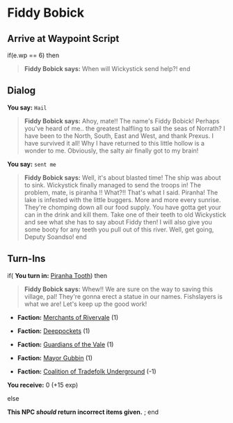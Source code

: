 # Fiddy Bobick

  
  
  
  
  
## Arrive at Waypoint Script

if(e.wp == 6) then


>**Fiddy Bobick says:** When will Wickystick send help?!
end

## Dialog 

**You say:** `Hail`



>**Fiddy Bobick says:** Ahoy, mate!! The name's Fiddy Bobick! Perhaps you've heard of me.. the greatest halfling to sail the seas of Norrath? I have been to the North, South, East and West, and thank Prexus. I have survived it all!  Why I have returned to this little hollow is a wonder to me. Obviously, the salty air finally got to my brain!

**You say:** `sent me`



>**Fiddy Bobick says:** Well, it's about blasted time!  The ship was about to sink.  Wickystick finally managed to send the troops in!  The problem, mate, is piranha !!  What?!!  That's what I said.  Piranha!  The lake is infested with the little buggers.  More and more every sunrise.  They're chomping down all our food supply.  You have gotta get your can in the drink and kill them.  Take one of their teeth to old Wickystick and see what she has to say about Fiddy then!  I will also give you some booty for any teeth you pull out of this river.  Well, get going, Deputy Soandso!
end
 
## Turn-Ins



if( **You turn in:** [Piranha Tooth](/item/13929)) then 


>**Fiddy Bobick says:** Whew!! We are sure on the way to saving this village, pal! They're gonna erect a statue in our names.  Fishslayers is what we are!  Let's keep up the good work!


* __Faction:__ [Merchants of Rivervale](/faction/292) (1)


* __Faction:__ [Deeppockets](/faction/241) (1)


* __Faction:__ [Guardians of the Vale](/faction/263) (1)


* __Faction:__ [Mayor Gubbin](/faction/286) (1)


* __Faction:__ [Coalition of Tradefolk Underground](/faction/336) (-1)


 **You receive:** 0 (+15 exp)

else


**This NPC *should* return incorrect items given.**
; 
end
 
